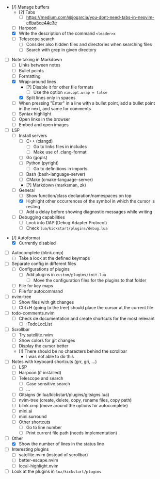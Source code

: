 - [/] Manage buffers
    - [?] Tabs
        - [ ] https://medium.com/@jogarcia/you-dont-need-tabs-in-neovim-c6ba5ee44e3e
    - [ ] Harpoon
    - [x] Write the description of the command `<leader>x`
    - [ ] Telescope search 
        - [ ] Consider also hidden files and directories when searching files
        - [ ] Search with grep in given directory
- [ ] Note taking in Markdown
    - [ ] Links between notes
    - [ ] Bullet points
    - [ ] Formatting
    - [x] Wrap-around lines
        - [?] Disable it for other file formats
            - [ ] Use the option `vim.opt.wrap = false`
        - [x] Split lines only in spaces
    - [ ] When pressing "Enter" in a line with a bullet point, add a bullet point in the next, and same for comments
    - [ ] Syntax highlight
    - [ ] Open links in the browser
    - [ ] Embed and open images
- [ ] LSP
    - [ ] Install servers
        - [ ] C++ (clangd)
            - [ ] Go to links files in includes
            - [ ] Make use of .clang-format
        - [ ] Go (gopls)
        - [ ] Python (pyright)
            - [ ] Go to definitions in imports
        - [ ] Bash (bash-language-server)
        - [ ] CMake (cmake-language-server)
        - [?] Markdown (marksman, zk)
    - [ ] General
        - [ ] Show function/class declaration/namespaces on top
        - [x] Highlight other occurrences of the symbol in which the cursor is resting 
        - [ ] Add a delay before showing diagnostic messages while writing
    - [ ] Debugging capabilities
        - [ ] Look into DAP (Debug Adapter Protocol)
        - [ ] Check `lua/kickstart/plugins/debug.lua`
- [/] Autoformat
    - [x] Currently disabled
- [ ] Autocomplete (blink.cmp)
    - [ ] Take a look at the defined keymaps
- [ ] Separate config in different files
    - [ ] Configurations of plugins
        - [ ] Add plugins in `custom/plugins/init.lua`
            - [ ] Move the configuration files for the plugins to that folder
    - [ ] File for key maps
    - [ ] File for autocommand
- [ ] nvim-tree
    - [ ] Show files with git changes
    - [ ] Ctrl+H (going to the tree) should place the cursor at the current file
- [ ] todo-comments.nvim
    - [ ] Check de documentation and create shortcuts for the most relevant
        - [ ] :TodoLocList
- [ ] Scrollbar
    - [ ] Try satellite.nvim
    - [ ] Show colors for git changes
    - [ ] Display the cursor better
    - [!] There should be no characters behind the scrollbar
        - I was not able to do this
- [ ] Notes with keyboard shortcuts (grr, gri, ...)
    - [ ] LSP
    - [ ] Harpoon (if installed)
    - [ ] Telescope and search
        - [ ] Case sensitive search
        - [ ] ...
    - [ ] Gitsigns (in lua/kickstart/plugins/gitsigns.lua)
    - [ ] nvim-tree (create, delete, copy, rename files, copy path)
    - [ ] blink.cmp (move around the options for autocomplete)
    - [ ] mini.ai
    - [ ] mini.surround
    - [ ] Other shortcuts
        - [ ] Go to line number
        - [ ] Print current file path (needs implementation)
- [ ] Other
    - [x] Show the number of lines in the status line
- [ ] Interesting plugins
    - [ ] satellite.nvim (instead of scrollbar)
    - [ ] better-escape.nvim
    - [ ] local-highlight.nvim
- [ ] Look at the plugins in `lua/kickstart/plugins`
